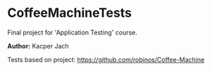 # CoffeeMachineTests
Final project for 'Application Testing' course.


**Author:** Kacper Jach

Tests based on project: https://github.com/robinos/Coffee-Machine
